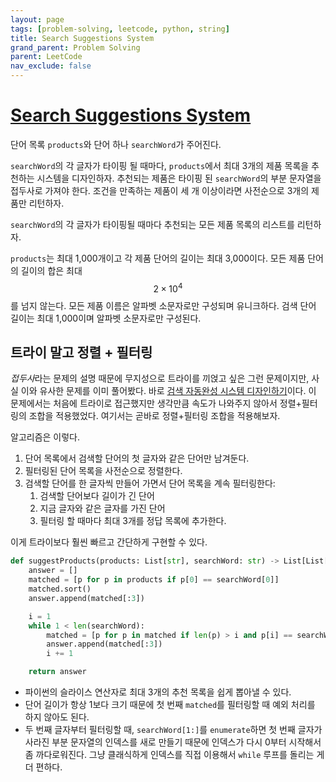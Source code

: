 ```yaml
---
layout: page
tags: [problem-solving, leetcode, python, string]
title: Search Suggestions System
grand_parent: Problem Solving
parent: LeetCode
nav_exclude: false
---
```


# [Search Suggestions System](https://leetcode.com/problems/search-suggestions-system/)

 단어 목록 `products`와 단어 하나 `searchWord`가 주어진다.

 `searchWord`의 각 글자가 타이핑 될 때마다, `products`에서 최대 3개의
 제품 목록을 추천하는 시스템을 디자인하자. 추천되는 제품은 타이핑 된
 `searchWord`의 부분 문자열을 접두사로 가져야 한다. 조건을 만족하는
 제품이 세 개 이상이라면 사전순으로 3개의 제품만 리턴하자.

 `searchWord`의 각 글자가 타이핑될 때마다 추천되는 모든 제품 목록의
 리스트를 리턴하자.

 `products`는 최대 1,000개이고 각 제품 단어의 길이는 최대
 3,000이다. 모든 제품 단어의 길이의 합은 최대 $$2 \times 10^4$$를 넘지
 않는다. 모든 제품 이름은 알파벳 소문자로만 구성되며 유니크하다. 검색
 단어 길이는 최대 1,000이며 알파벳 소문자로만 구성된다.

## 트라이 말고 정렬 + 필터링

 *접두사*라는 문제의 설명 때문에 무지성으로 트라이를 끼얹고 싶은 그런
 문제이지만, 사실 이와 유사한 문제를 이미 풀어봤다. 바로 [검색
 자동완성 시스템
 디자인하기](../design-search-autocomplete-system)이다. 이 문제에서는
 처음에 트라이로 접근했지만 생각만큼 속도가 나와주지 않아서
 정렬+필터링의 조합을 적용했었다. 여기서는 곧바로 정렬+필터링 조합을
 적용해보자.

 알고리즘은 이렇다.
 1. 단어 목록에서 검색할 단어의 첫 글자와 같은 단어만 남겨둔다.
 2. 필터링된 단어 목록을 사전순으로 정렬한다.
 3. 검색할 단어를 한 글자씩 만들어 가면서 단어 목록을 계속 필터링한다:
    1. 검색할 단어보다 길이가 긴 단어
    2. 지금 글자와 같은 글자를 가진 단어
    3. 필터링 할 때마다 최대 3개를 정답 목록에 추가한다.

 이게 트라이보다 훨씬 빠르고 간단하게 구현할 수 있다.

```python
def suggestProducts(products: List[str], searchWord: str) -> List[List[str]]:
    answer = []
    matched = [p for p in products if p[0] == searchWord[0]]
    matched.sort()
    answer.append(matched[:3])

    i = 1
    while 1 < len(searchWord):
        matched = [p for p in matched if len(p) > i and p[i] == searchWord[i]]
        answer.append(matched[:3])
        i += 1

    return answer
```

 - 파이썬의 슬라이스 연산자로 최대 3개의 추천 목록을 쉽게 뽑아낼 수
   있다.
 - 단어 길이가 항상 1보다 크기 때문에 첫 번째 `matched`를 필터링할 때
   예외 처리를 하지 않아도 된다.
 - 두 번째 글자부터 필터링할 때, `searchWord[1:]`를 `enumerate`하면 첫
   번째 글자가 사라진 부분 문자열의 인덱스를 새로 만들기 때문에
   인덱스가 다시 0부터 시작해서 좀 까다로워진다. 그냥 클래식하게
   인덱스를 직접 이용해서 `while` 루프를 돌리는 게 더 편하다.
